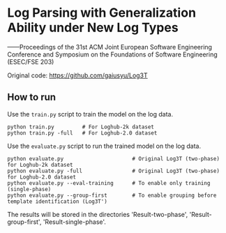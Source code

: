 # Log Parsing with Generalization Ability under New Log Types
——Proceedings of the 31st ACM Joint European Software Engineering Conference and Symposium on the Foundations of Software Engineering (ESEC/FSE 203)

Original code: https://github.com/gaiusyu/Log3T

## How to run

Use the `train.py` script to train the model on the log data.

```
python train.py         # For Loghub-2k dataset
python train.py -full   # For Loghub-2.0 dataset
```

Use the `evaluate.py` script to run the trained model on the log data.

```
python evaluate.py                      # Original Log3T (two-phase) for Loghub-2k dataset
python evaluate.py -full                # Original Log3T (two-phase) for Loghub-2.0 dataset
python evaluate.py --eval-training      # To enable only training (single-phase)
python evaluate.py --group-first        # To enable grouping before template identification (Log3T')
```

The results will be stored in the directories 'Result-two-phase', 'Result-group-first',
'Result-single-phase'.
